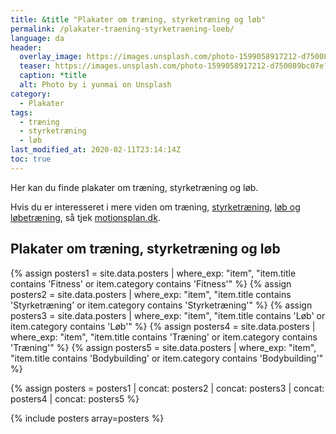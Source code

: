 ```yaml
---
title: &title "Plakater om træning, styrketræning og løb"
permalink: /plakater-traening-styrketraening-loeb/
language: da
header:
  overlay_image: https://images.unsplash.com/photo-1599058917212-d750089bc07e?ixid=MXwxMjA3fDB8MHxwaG90by1wYWdlfHx8fGVufDB8fHw%3D&ixlib=rb-1.2.1&auto=format&fit=crop&w=1900&q=80
  teaser: https://images.unsplash.com/photo-1599058917212-d750089bc07e?ixid=MXwxMjA3fDB8MHxwaG90by1wYWdlfHx8fGVufDB8fHw%3D&ixlib=rb-1.2.1&auto=format&fit=crop&w=400&q=80
  caption: *title
  alt: Photo by i yunmai on Unsplash
category:
  - Plakater
tags:
  - træning
  - styrketræning
  - løb
last_modified_at: 2020-02-11T23:14:14Z
toc: true
---
```


Her kan du finde plakater om træning, styrketræning og løb.

Hvis du er interesseret i mere viden om træning, [styrketræning](https://www.motionsplan.dk/styrke/), [løb og løbetræning](https://www.motionsplan.dk/loebesiden/), så tjek [motionsplan.dk](https://www.motionsplan.dk/).

## Plakater om træning, styrketræning og løb

{% assign posters1 = site.data.posters | where_exp: "item", "item.title contains 'Fitness' or item.category contains 'Fitness'" %}
{% assign posters2 = site.data.posters | where_exp: "item", "item.title contains 'Styrketræning' or item.category contains 'Styrketræning'" %}
{% assign posters3 = site.data.posters | where_exp: "item", "item.title contains 'Løb' or item.category contains 'Løb'" %}
{% assign posters4 = site.data.posters | where_exp: "item", "item.title contains 'Træning' or item.category contains 'Træning'" %}
{% assign posters5 = site.data.posters | where_exp: "item", "item.title contains 'Bodybuilding' or item.category contains 'Bodybuilding'" %}

{% assign posters = posters1 | concat: posters2 | concat: posters3 | concat: posters4 | concat: posters5 %}

{% include posters array=posters %}
